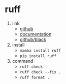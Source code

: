 # ruff

1. link
   * [github](https://github.com/astral-sh/ruff)
   * [documentation](https://docs.astral.sh/ruff)
   * [github/black](https://github.com/psf/black)
2. install
   * `mamba install ruff`
   * `pip install ruff`
3. command
   * `ruff check .`
   * `ruff check --fix .`
   * `ruff format .`

